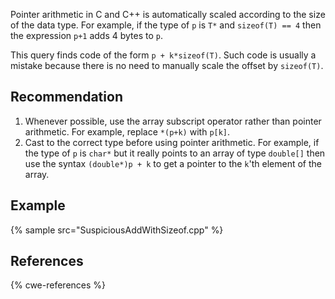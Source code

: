Pointer arithmetic in C and C++ is automatically scaled according to the size of the data type. For example, if the type of `p` is `T*` and `sizeof(T) == 4` then the expression `p+1` adds 4 bytes to `p`.

This query finds code of the form `p + k*sizeof(T)`. Such code is usually a mistake because there is no need to manually scale the offset by `sizeof(T)`.


## Recommendation
1. Whenever possible, use the array subscript operator rather than pointer arithmetic. For example, replace `*(p+k)` with `p[k]`.
1. Cast to the correct type before using pointer arithmetic. For example, if the type of `p` is `char*` but it really points to an array of type `double[]` then use the syntax `(double*)p + k` to get a pointer to the `k`'th element of the array.

## Example
{% sample src="SuspiciousAddWithSizeof.cpp" %}

## References
{% cwe-references %}
